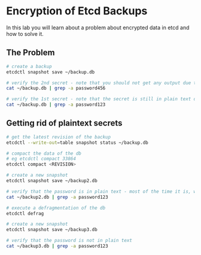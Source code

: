 # Encryption of Etcd Backups

In this lab you will learn about a problem about encrypted data in etcd and how to solve it.

## The Problem

```bash
# create a backup
etcdctl snapshot save ~/backup.db

# verify the 2nd secret - note that you should not get any output due to the backup does not hold the 2nd password as plaintext
cat ~/backup.db | grep -a password456

# verify the 1st secret - note that the secret is still in plain text due to etcd still holds the old revisions of the secret
cat ~/backup.db | grep -a password123
```

## Getting rid of plaintext secrets

```bash
# get the latest revision of the backup
etcdctl --write-out=table snapshot status ~/backup.db

# compact the data of the db
# eg etcdctl compact 33864
etcdctl compact <REVISION>

# create a new snapshot
etcdctl snapshot save ~/backup2.db

# verify that the password is in plain text - most of the time it is, we have to trigger a defragmentation manually
cat ~/backup2.db | grep -a password123

# execute a defragmentation of the db
etcdctl defrag

# create a new snapshot
etcdctl snapshot save ~/backup3.db

# verify that the password is not in plain text
cat ~/backup3.db | grep -a password123
```
